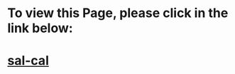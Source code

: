# To view this Page, please click in the link below:
# [sal-cal](https://stanleydip.github.io/sal-cal/)
